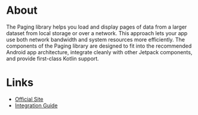 # About

The Paging library helps you load and display pages of data from a larger dataset from local storage or over a network. This approach lets your app use both network bandwidth and system resources more efficiently. The components of the Paging library are designed to fit into the recommended Android app architecture, integrate cleanly with other Jetpack components, and provide first-class Kotlin support.

# Links

- [Official Site](https://developer.android.com/topic/libraries/architecture/paging/v3-overview)
- [Integration Guide](https://developer.android.com/topic/libraries/architecture/paging/v3-overview#setup)
